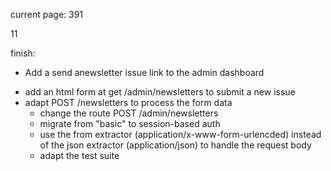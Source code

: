 current page: 391

11

finish:
- Add a send anewsletter issue link to the admin dashboard
* add an html form at get /admin/newsletters to submit a new issue
* adapt POST /newsletters to process the form data
    * change the route POST /admin/newsletters
    * migrate from "basic" to session-based auth
    * use the from extractor (application/x-www-form-urlencded) instead of the json extractor (application/json) to handle the request body
    * adapt the test suite
